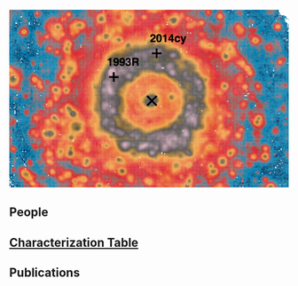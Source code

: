 ![Logo](front.jpg)

## People

## [Characterization Table](https://github.com/amusing-muse/Characterization/blob/master/Sample_char/amusing_sample_char.csv)

## Publications

